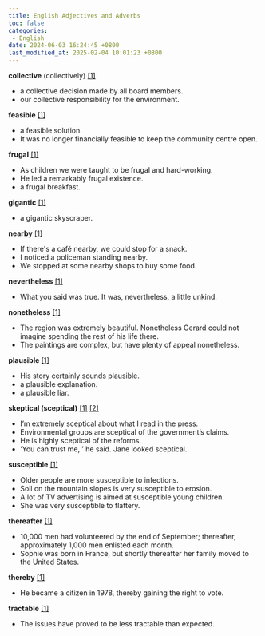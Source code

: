 ```yaml
---
title: English Adjectives and Adverbs
toc: false
categories:
 - English
date: 2024-06-03 16:24:45 +0800
last_modified_at: 2025-02-04 10:01:23 +0800
---
```


**collective** (collectively) [[1]](https://www.ldoceonline.com/dictionary/collective)

- a collective decision made by all board members.
- our collective responsibility for the environment.

**feasible** [[1]](https://www.ldoceonline.com/dictionary/feasible)

- a feasible solution.
- It was no longer financially feasible to keep the community centre open.

**frugal** [[1]](https://www.ldoceonline.com/dictionary/frugal)

- As children we were taught to be frugal and hard-working.
- He led a remarkably frugal existence.
- a frugal breakfast.

**gigantic** [[1]](https://www.ldoceonline.com/dictionary/gigantic)

- a gigantic skyscraper.

**nearby** [[1]](https://dictionary.cambridge.org/dictionary/english/nearby)

- If there's a café nearby, we could stop for a snack.
- I noticed a policeman standing nearby.
- We stopped at some nearby shops to buy some food.

**nevertheless** [[1]](https://www.ldoceonline.com/dictionary/nevertheless)

- What you said was true. It was, nevertheless, a little unkind.

**nonetheless** [[1]](https://www.ldoceonline.com/dictionary/nonetheless)

- The region was extremely beautiful. Nonetheless Gerard could not imagine spending the rest of his life there.
- The paintings are complex, but have plenty of appeal nonetheless.

**plausible** [[1]](https://www.ldoceonline.com/dictionary/plausible)

- His story certainly sounds plausible.
- a plausible explanation.
- a plausible liar.

**skeptical (sceptical)** [[1]](https://www.ldoceonline.com/dictionary/skeptical) [[2]](https://www.ldoceonline.com/dictionary/sceptical)

- I’m extremely sceptical about what I read in the press.
- Environmental groups are sceptical of the government’s claims.
- He is highly sceptical of the reforms.
- ‘You can trust me, ’ he said. Jane looked sceptical.

**susceptible** [[1]](https://www.ldoceonline.com/dictionary/susceptible)

- Older people are more susceptible to infections.
- Soil on the mountain slopes is very susceptible to erosion.
- A lot of TV advertising is aimed at susceptible young children.
- She was very susceptible to flattery.

**thereafter** [[1]](https://www.ldoceonline.com/dictionary/thereafter)

- 10,000 men had volunteered by the end of September; thereafter, approximately 1,000 men enlisted each month.
- Sophie was born in France, but shortly thereafter her family moved to the United States.

**thereby** [[1]](https://www.ldoceonline.com/dictionary/thereby)

- He became a citizen in 1978, thereby gaining the right to vote.

**tractable** [[1]](https://www.ldoceonline.com/dictionary/tractable)

- The issues have proved to be less tractable than expected.